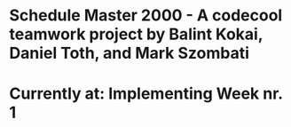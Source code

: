 # Schedule Master 2000 - A codecool teamwork project by Balint Kokai, Daniel Toth, and Mark Szombati
# Currently at: Implementing Week nr. 1
